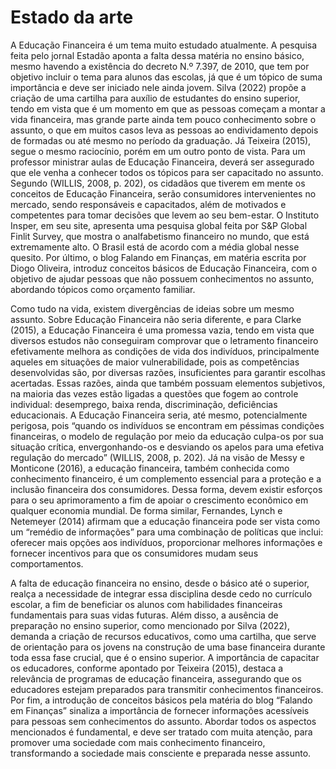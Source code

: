 # Estado da arte

A Educação Financeira é um tema muito estudado atualmente. A pesquisa feita  pelo jornal Estadão aponta a falta dessa matéria no ensino básico, mesmo havendo a existência do decreto N.º 7.397, de 2010, que tem por objetivo incluir o tema para alunos das escolas, já que é um tópico de suma importância e deve ser iniciado nele ainda jovem. Silva (2022) propõe a criação de uma cartilha para auxílio de estudantes do ensino superior, tendo em vista que é um momento em que as pessoas começam a montar a vida financeira, mas grande parte ainda tem pouco conhecimento sobre o assunto, o que em muitos casos leva as pessoas ao endividamento depois de formadas ou até mesmo no período da graduação. Já Teixeira (2015), segue o mesmo raciocínio, porém em um outro ponto de vista. Para um professor ministrar aulas de Educação Financeira, deverá ser assegurado que ele venha a conhecer todos os tópicos para ser capacitado no assunto. Segundo (WILLIS, 2008, p. 202), os cidadãos que tiverem em mente os conceitos de Educação Financeira, serão consumidores intervenientes no mercado, sendo responsáveis e capacitados, além de motivados e competentes para tomar decisões que levem ao seu bem-estar. O Instituto Insper, em seu site, apresenta uma pesquisa global feita por S&P Global Finlit Survey, que mostra o analfabetismo financeiro no mundo, que está extremamente alto. O Brasil está de acordo com a média global nesse quesito. Por último, o blog Falando em Finanças, em matéria escrita por Diogo Oliveira, introduz conceitos básicos de Educação Financeira, com o objetivo de ajudar pessoas que não possuem conhecimentos no assunto, abordando tópicos como orçamento familiar. 

Como tudo na vida, existem divergências de ideias sobre um mesmo assunto. Sobre Educação Financeira não seria diferente, e para Clarke (2015), a Educação Financeira é uma promessa vazia, tendo em vista que diversos estudos não conseguiram comprovar que o letramento financeiro efetivamente melhora as condições de vida dos indivíduos, principalmente aqueles em situações de maior vulnerabilidade, pois as competências desenvolvidas são, por diversas razões, insuficientes para garantir escolhas acertadas. Essas razões, ainda que também possuam elementos subjetivos, na maioria das vezes estão ligadas a questões que fogem ao controle individual: desemprego, baixa renda, discriminação, deficiências educacionais. A Educação Financeira seria, até mesmo, potencialmente perigosa, pois “quando os indivíduos se encontram em péssimas condições financeiras, o modelo de regulação por meio da educação culpa-os por sua situação crítica, envergonhando-os e desviando os apelos para uma efetiva regulação do mercado” (WILLIS, 2008, p. 202). 
Já na visão de Messy e Monticone (2016), a educação financeira, também conhecida como conhecimento financeiro, é um complemento essencial para a proteção e a inclusão financeira dos consumidores. Dessa forma, devem existir esforços para o seu aprimoramento a fim de apoiar o crescimento econômico em qualquer economia mundial. De forma similar, Fernandes, Lynch e Netemeyer (2014) afirmam que a educação financeira pode ser vista como um “remédio de informações” para uma combinação de políticas que inclui: oferecer mais opções aos indivíduos, proporcionar melhores informações e fornecer incentivos para que os consumidores mudam seus comportamentos.

A falta de educação financeira no ensino, desde o básico até o superior, realça a necessidade de integrar essa disciplina desde cedo no currículo escolar, a fim de beneficiar os alunos com habilidades financeiras fundamentais para suas vidas futuras. Além disso, a ausência de preparação no ensino superior, como mencionado por Silva (2022), demanda a criação de recursos educativos, como uma cartilha, que serve de orientação para os jovens na construção de uma base financeira durante toda essa fase crucial, que é o ensino superior. A importância de capacitar os educadores, conforme apontado por Teixeira (2015), destaca a relevância de programas de educação financeira, assegurando que os educadores estejam preparados para transmitir conhecimentos financeiros. Por fim, a introdução de conceitos básicos pela matéria do blog “Falando em Finanças” sinaliza a importância de fornecer informações  acessíveis para pessoas sem conhecimentos do assunto. Abordar todos os aspectos mencionados é fundamental, e deve ser tratado com muita atenção, para promover uma sociedade com mais conhecimento financeiro, transformando a sociedade mais consciente e preparada nesse assunto.

